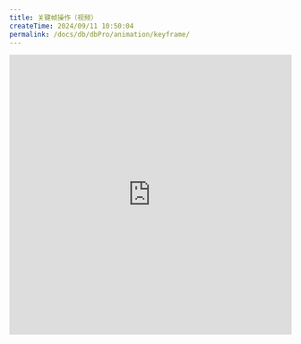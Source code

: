 ```yaml
---
title: 关键帧操作（视频）
createTime: 2024/09/11 10:50:04
permalink: /docs/db/dbPro/animation/keyframe/
---
```

<iframe scrolling="no" src="http://player.youku.com/embed/XMTI1OTg5MzE0OA==" align="" width="100%" frameborder="0" height="500"></iframe>